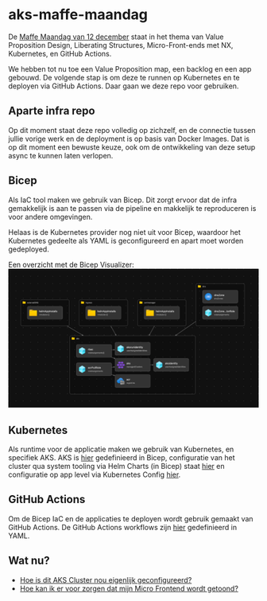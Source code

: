 # aks-maffe-maandag

De [Maffe Maandag van 12 december](https://github.com/VXCompany/maffe-maandag-12-2022) staat in het thema van Value Proposition Design, Liberating Structures, Micro-Front-ends met NX, Kubernetes, en GitHub Actions.

We hebben tot nu toe een Value Proposition map, een backlog en een app gebouwd. De volgende stap is om deze te runnen op Kubernetes en te deployen via GitHub Actions. Daar gaan we deze repo voor gebruiken.

## Aparte infra repo
Op dit moment staat deze repo volledig op zichzelf, en de connectie tussen jullie vorige werk en de deployment is op basis van Docker Images. Dat is op dit moment een bewuste keuze, ook om de ontwikkeling van deze setup async te kunnen laten verlopen.

## Bicep
Als IaC tool maken we gebruik van Bicep. Dit zorgt ervoor dat de infra gemakkelijk is aan te passen via de pipeline en makkelijk te reproduceren is voor andere omgevingen.

Helaas is de Kubernetes provider nog niet uit voor Bicep, waardoor het Kubernetes gedeelte als YAML is geconfigureerd en apart moet worden gedeployed.

Een overzicht met de Bicep Visualizer:
![](./docs/Bicep-Visualizer.png)

## Kubernetes
Als runtime voor de applicatie maken we gebruik van Kubernetes, en specifiek AKS. AKS is [hier](https://github.com/aristosvo/aks-maffe-maandag/blob/main/modules/aks.bicep) gedefinieerd in Bicep, configuratie van het cluster qua system tooling via Helm Charts (in Bicep) staat [hier](https://github.com/aristosvo/aks-maffe-maandag/blob/7aaf119cfde0bcc26661256738c55e8cd57f163c/main.bicep#L23-L78) en configuratie op app level via Kubernetes Config [hier](https://github.com/aristosvo/aks-maffe-maandag/tree/main/kubernetes/apps).

## GitHub Actions
Om de Bicep IaC en de applicaties te deployen wordt gebruik gemaakt van GitHub Actions. De GitHub Actions workflows zijn [hier](https://github.com/aristosvo/aks-maffe-maandag/tree/main/.github/workflows) gedefinieerd in YAML.


## Wat nu?
- [Hoe is dit AKS Cluster nou eigenlijk geconfigureerd?](./docs/AKS.md)
- [Hoe kan ik er voor zorgen dat mijn Micro Frontend wordt getoond?](./docs/LetsDoIt.md)